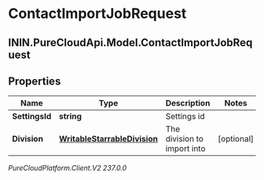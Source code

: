 # ContactImportJobRequest

## ININ.PureCloudApi.Model.ContactImportJobRequest

## Properties

|Name | Type | Description | Notes|
|------------ | ------------- | ------------- | -------------|
| **SettingsId** | **string** | Settings id | |
| **Division** | [**WritableStarrableDivision**](WritableStarrableDivision) | The division to import into | [optional] |



_PureCloudPlatform.Client.V2 237.0.0_
